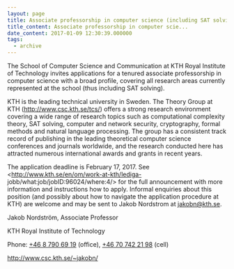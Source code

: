 ```yaml
---
layout: page
title: Associate professorship in computer science (including SAT solving) at KTH Royal Institute of Technology
title_content: Associate professorship in computer scie...
date_content: 2017-01-09 12:30:39.000000
tags:
  - archive
---
```

The School of Computer Science and Communication at KTH Royal Institute of
Technology invites applications for a tenured associate professorship in
computer science with a broad profile, covering all research areas currently
represented at the school (thus including SAT solving).  
  
  
  
KTH is the leading technical university in Sweden. The Theory Group at KTH
(<http://www.csc.kth.se/tcs/>) offers a strong research environment covering a
wide range of research topics such as computational complexity theory, SAT
solving, computer and network security, cryptography, formal methods and
natural language processing. The group has a consistent track record of
publishing in the leading theoretical computer science conferences and
journals worldwide, and the research conducted here has attracted numerous
international awards and grants in recent years.  
  
  
  
The application deadline is February 17, 2017. See
<http://www.kth.se/en/om/work-at-kth/lediga-
jobb/what:job/jobID:96024/where:4/> for the full announcement with more
information and instructions how to apply. Informal enquiries about this
position (and possibly about how to navigate the application procedure at KTH)
are welcome and may be sent to Jakob Nordstrom at
[jakobn@kth.se](mailto:jakobn@kth.se).  
  
  
  
  
  
Jakob Nordström, Associate Professor  
  
KTH Royal Institute of Technology  
  
Phone: [+46 8 790 69 19](tel:%2B46%208%20790%2069%2019) (office), [+46 70 742
21 98](tel:%2B46%2070%20742%2021%2098) (cell)  
  
<http://www.csc.kth.se/~jakobn/>

